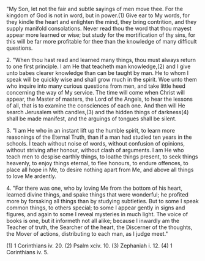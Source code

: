 \"My Son, let not the fair and subtle sayings of men move thee. For the kingdom of God is not in word, but in power.(1) Give ear to My words, for they kindle the heart and enlighten the mind, they bring contrition, and they supply manifold consolations. Never read thou the word that thou mayest appear more learned or wise; but study for the mortification of thy sins, for this will be far more profitable for thee than the knowledge of many difficult questions.

2\. \"When thou hast read and learned many things, thou must always return to one first principle. I am He that teacheth man knowledge,(2) and I give unto babes clearer knowledge than can be taught by man. He to whom I speak will be quickly wise and shall grow much in the spirit. Woe unto them who inquire into many curious questions from men, and take little heed concerning the way of My service. The time will come when Christ will appear, the Master of masters, the Lord of the Angels, to hear the lessons of all, that is to examine the consciences of each one. And then will He search Jerusalem with candles,(3) and the hidden things of darkness(4) shall be made manifest, and the arguings of tongues shall be silent.

3\. \"I am He who in an instant lift up the humble spirit, to learn more reasonings of the Eternal Truth, than if a man had studied ten years in the schools. I teach without noise of words, without confusion of opinions, without striving after honour, without clash of arguments. I am He who teach men to despise earthly things, to loathe things present, to seek things heavenly, to enjoy things eternal, to flee honours, to endure offences, to place all hope in Me, to desire nothing apart from Me, and above all things to love Me ardently.

4\. \"For there was one, who by loving Me from the bottom of his heart, learned divine things, and spake things that were wonderful; he profited more by forsaking all things than by studying subtleties. But to some I speak common things, to others special; to some I appear gently in signs and figures, and again to some I reveal mysteries in much light. The voice of books is one, but it informeth not all alike; because I inwardly am the Teacher of truth, the Searcher of the heart, the Discerner of the thoughts, the Mover of actions, distributing to each man, as I judge meet.\"

\(1\) 1 Corinthians iv. 20. (2) Psalm xciv. 10. (3) Zephaniah i. 12. (4) 1 Corinthians iv. 5.

